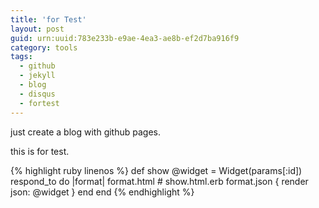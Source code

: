 ```yaml
---
title: 'for Test'
layout: post
guid: urn:uuid:783e233b-e9ae-4ea3-ae8b-ef2d7ba916f9
category: tools
tags:
  - github
  - jekyll
  - blog
  - disqus
  - fortest
---
```


just create a blog with github pages.

this is for test.

{% highlight ruby linenos %}
def show
  @widget = Widget(params[:id])
    respond_to do |format|
        format.html # show.html.erb
            format.json { render json: @widget }
              end
              end
{% endhighlight %}


